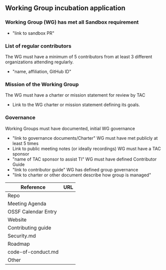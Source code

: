 ## Working Group incubation application

### Working Group (WG) has met all Sandbox requirement
  * "link to sandbox PR"

### List of regular contributors
The WG must have a minimum of 5 contributors from at least 3 different organizations attending regularly.
  * "name, affiliation, GitHub ID"


### Mission of the Working Group
The WG must have a charter or mission statement for review by TAC
  * Link to the WG charter or mission statement defining its goals.

### Governance
Working Groups must have documented, initial WG governance
  * "link to governance documents/Charter"
WG must have met publicly at least 5 times
   * Link to public meeting notes (or ideally recordings)
WG must have a TAC sponsor
  * "name of TAC sponsor to assist TI"
WG must have defined Contributor Guide
  * "link to contributor guide"
WG has defined group governance
  * "link to charter or other document describe how group is managed"

 Reference              | URL |
|-----------------------|-----|
| Repo                  |     |
| Meeting Agenda        |     |
| OSSF Calendar Entry   |     |
| Website               |     |
| Contributing guide    |     |
| Security.md           |     |
| Roadmap               |     |
| code-of-conduct.md               |     |
| Other                 |     |
